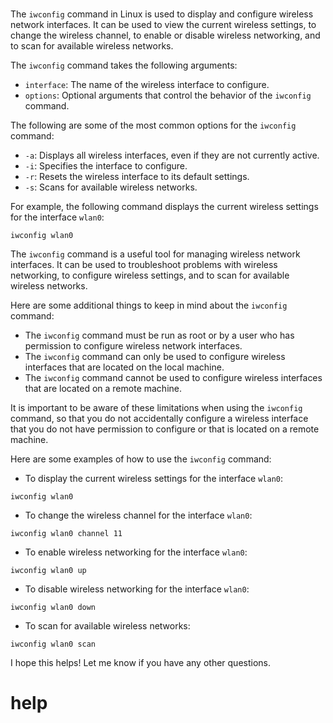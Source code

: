 # 

The `iwconfig` command in Linux is used to display and configure wireless network interfaces. It can be used to view the current wireless settings, to change the wireless channel, to enable or disable wireless networking, and to scan for available wireless networks.

The `iwconfig` command takes the following arguments:

* `interface`: The name of the wireless interface to configure.
* `options`: Optional arguments that control the behavior of the `iwconfig` command.

The following are some of the most common options for the `iwconfig` command:

* `-a`: Displays all wireless interfaces, even if they are not currently active.
* `-i`: Specifies the interface to configure.
* `-r`: Resets the wireless interface to its default settings.
* `-s`: Scans for available wireless networks.

For example, the following command displays the current wireless settings for the interface `wlan0`:

```
iwconfig wlan0
```

The `iwconfig` command is a useful tool for managing wireless network interfaces. It can be used to troubleshoot problems with wireless networking, to configure wireless settings, and to scan for available wireless networks.

Here are some additional things to keep in mind about the `iwconfig` command:

* The `iwconfig` command must be run as root or by a user who has permission to configure wireless network interfaces.
* The `iwconfig` command can only be used to configure wireless interfaces that are located on the local machine.
* The `iwconfig` command cannot be used to configure wireless interfaces that are located on a remote machine.

It is important to be aware of these limitations when using the `iwconfig` command, so that you do not accidentally configure a wireless interface that you do not have permission to configure or that is located on a remote machine.

Here are some examples of how to use the `iwconfig` command:

* To display the current wireless settings for the interface `wlan0`:
```
iwconfig wlan0
```
* To change the wireless channel for the interface `wlan0`:
```
iwconfig wlan0 channel 11
```
* To enable wireless networking for the interface `wlan0`:
```
iwconfig wlan0 up
```
* To disable wireless networking for the interface `wlan0`:
```
iwconfig wlan0 down
```
* To scan for available wireless networks:
```
iwconfig wlan0 scan
```

I hope this helps! Let me know if you have any other questions.



# help 

```

```
